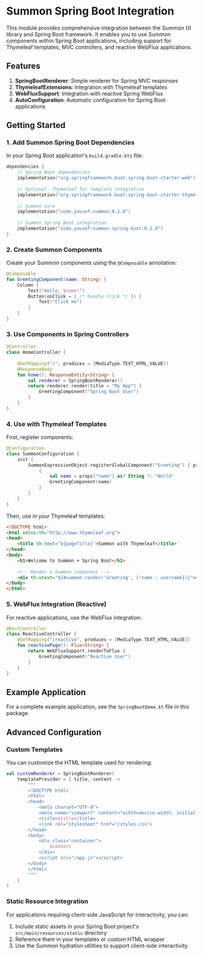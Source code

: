 # Summon Spring Boot Integration

This module provides comprehensive integration between the Summon UI library and Spring Boot framework. It enables you to use Summon components within Spring Boot applications, including support for Thymeleaf templates, MVC controllers, and reactive WebFlux applications.

## Features

1. **SpringBootRenderer**: Simple renderer for Spring MVC responses
2. **ThymeleafExtensions**: Integration with Thymeleaf templates
3. **WebFluxSupport**: Integration with reactive Spring WebFlux
4. **AutoConfiguration**: Automatic configuration for Spring Boot applications

## Getting Started

### 1. Add Summon Spring Boot Dependencies

In your Spring Boot application's `build.gradle.kts` file:

```kotlin
dependencies {
    // Spring Boot dependencies
    implementation("org.springframework.boot:spring-boot-starter-web")
    
    // Optional: Thymeleaf for template integration
    implementation("org.springframework.boot:spring-boot-starter-thymeleaf")
    
    // Summon core
    implementation("code.yousef:summon:0.1.0")
    
    // Summon Spring Boot integration
    implementation("code.yousef:summon-spring-boot:0.1.0")
}
```

### 2. Create Summon Components

Create your Summon components using the `@Composable` annotation:

```kotlin
@Composable
fun GreetingComponent(name: String) {
    Column {
        Text("Hello, $name!")
        Button(onClick = { /* handle click */ }) {
            Text("Click me")
        }
    }
}
```

### 3. Use Components in Spring Controllers

```kotlin
@Controller
class HomeController {
    
    @GetMapping("/", produces = [MediaType.TEXT_HTML_VALUE])
    @ResponseBody
    fun home(): ResponseEntity<String> {
        val renderer = SpringBootRenderer()
        return renderer.render(title = "My App") {
            GreetingComponent("Spring Boot User")
        }
    }
}
```

### 4. Use with Thymeleaf Templates

First, register components:

```kotlin
@Configuration
class SummonConfiguration {
    init {
        SummonExpressionObject.registerGlobalComponent("Greeting") { props ->
            {
                val name = props["name"] as? String ?: "World"
                GreetingComponent(name)
            }
        }
    }
}
```

Then, use in your Thymeleaf templates:

```html
<!DOCTYPE html>
<html xmlns:th="http://www.thymeleaf.org">
<head>
    <title th:text="${pageTitle}">Summon with Thymeleaf</title>
</head>
<body>
    <h1>Welcome to Summon + Spring Boot</h1>
    
    <!-- Render a Summon component -->
    <div th:utext="${#summon.render('Greeting', {'name': username})}"></div>
</body>
</html>
```

### 5. WebFlux Integration (Reactive)

For reactive applications, use the WebFlux integration:

```kotlin
@RestController
class ReactiveController {
    @GetMapping("/reactive", produces = [MediaType.TEXT_HTML_VALUE])
    fun reactivePage(): Flux<String> {
        return WebFluxSupport.renderToFlux {
            GreetingComponent("Reactive User")
        }
    }
}
```

## Example Application

For a complete example application, see the `SpringBootDemo.kt` file in this package.

## Advanced Configuration

### Custom Templates

You can customize the HTML template used for rendering:

```kotlin
val customRenderer = SpringBootRenderer(
    templateProvider = { title, content ->
        """
        <!DOCTYPE html>
        <html>
        <head>
            <meta charset="UTF-8">
            <meta name="viewport" content="width=device-width, initial-scale=1.0">
            <title>$title</title>
            <link rel="stylesheet" href="/styles.css">
        </head>
        <body>
            <div class="container">
                $content
            </div>
            <script src="/app.js"></script>
        </body>
        </html>
        """
    }
)
```

### Static Resource Integration

For applications requiring client-side JavaScript for interactivity, you can:

1. Include static assets in your Spring Boot project's `src/main/resources/static` directory
2. Reference them in your templates or custom HTML wrapper
3. Use the Summon hydration utilities to support client-side interactivity 